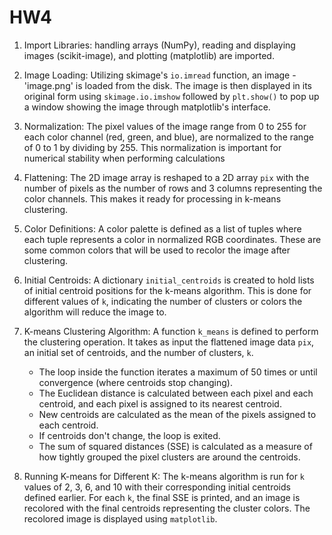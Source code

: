 # HW4

1. Import Libraries: handling arrays (NumPy), reading and displaying images (scikit-image), and plotting (matplotlib) are imported.

2. Image Loading: Utilizing skimage's `io.imread` function, an image -'image.png' is loaded from the disk. The image is then displayed in its original form using `skimage.io.imshow` followed by `plt.show()` to pop up a window showing the image through matplotlib's interface.

3. Normalization: The pixel values of the image range from 0 to 255 for each color channel (red, green, and blue), are normalized to the range of 0 to 1 by dividing by 255. This normalization is important for numerical stability when performing calculations

4. Flattening: The 2D image array is reshaped to a 2D array `pix` with the number of pixels as the number of rows and 3 columns representing the color channels. This makes it ready for processing in k-means clustering.

5. Color Definitions: A color palette is defined as a list of tuples where each tuple represents a color in normalized RGB coordinates. These are some common colors that will be used to recolor the image after clustering.

6. Initial Centroids: A dictionary `initial_centroids` is created to hold lists of initial centroid positions for the k-means algorithm. This is done for different values of `k`, indicating the number of clusters or colors the algorithm will reduce the image to.

7. K-means Clustering Algorithm: A function `k_means` is defined to perform the clustering operation. It takes as input the flattened image data `pix`, an initial set of centroids, and the number of clusters, `k`.
   - The loop inside the function iterates a maximum of 50 times or until convergence (where centroids stop changing).
   - The Euclidean distance is calculated between each pixel and each centroid, and each pixel is assigned to its nearest centroid.
   - New centroids are calculated as the mean of the pixels assigned to each centroid.
   - If centroids don't change, the loop is exited.
   - The sum of squared distances (SSE) is calculated as a measure of how tightly grouped the pixel clusters are around the centroids.

8. Running K-means for Different K: The k-means algorithm is run for `k` values of 2, 3, 6, and 10 with their corresponding initial centroids defined earlier. For each `k`, the final SSE is printed, and an image is recolored with the final centroids representing the cluster colors. The recolored image is displayed using `matplotlib`.
